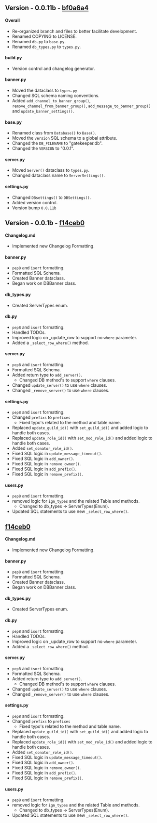 ## Version - 0.0.11b - [bf0a6a4](https://github.com/k8thekat/GatekeeperV2/commit/bf0a6a4)
#### Overall
- Re-organized branch and files to better facilitate development.
- Renamed COPYING to LICENSE.
- Renamed `db.py` to `base.py`.
- Renamed `db_types.py` to `types.py`.

#### build.py
- Version control and changelog generator.

#### banner.py
- Moved the dataclass to `types.py`
- Changed SQL schema naming conventions.
- Added `add_channel_to_banner_group()`, `remove_channel_from_banner_group()`, `add_message_to_banner_group()` and `update_banner_settings()`.

#### base.py
- Renamed class from `Database()` to `Base()`.
- Moved the `version` SQL schema to a global attribute.
- Changed the `DB_FILENAME` to "gatekeeper.db".
- Changed the `VERSION` to "0.0.1".

#### server.py
- Moved `Server()` dataclass to `types.py`.
- Changed dataclass name to `ServerSettings()`.

#### settings.py
- Changed `DBsettings()` to `DBSettings()`.
- Added version control.
- Version bump `0.0.11b`

## Version - 0.0.1b - [f14ceb0](https://github.com/k8thekat/GatekeeperV2/commit/f14ceb0)
#### Changelog.md
- Implemented new Changelog Formatting.

#### banner.py
- `pep8` and `isort` formatting.
- Formatted SQL Schema.
- Created Banner dataclass.
- Began work on DBBanner class.

#### db_types.py
- Created ServerTypes enum.

#### db.py
- `pep8` and `isort` formatting.
- Handled TODOs.
- Improved logic on _update_row to support no `where` parameter.
- Added a `_select_row_where()` method.

#### server.py
- `pep8` and `isort` formatting.
- Formatted SQL Schema.
- Added return type to `add_server()`.
	- Changed DB method's to support `where` clauses.
- Changed `update_server()` to use `where` clauses.
- Changed `_remove_server()` to use `where` clauses.

#### settings.py
- `pep8` and `isort` formatting.
- Changed `prefixs` to `prefixes`
	- Fixed typo's related to the method and table name.
- Replaced `update_guild_id()` with `set_guild_id()` and added logic to handle both cases.
- Replaced `update_role_id()` with `set_mod_role_id()` and added logic to handle both cases.
- Added `set_donator_role_id()`.
- Fixed SQL logic in `update_message_timeout()`.
- Fixed SQL logic in `add_owner()`.
- Fixed SQL logic in `remove_owner()`.
- Fixed SQL logic in `add_prefix()`.
- Fixed SQL logic in `remove_prefix()`.

#### users.py
- `pep8` and `isort` formatting.
- removed logic for `ign_types` and the related Table and methods.
	- Changed to db_types -> ServerTypes(Enum).
- Updated SQL statements to use new `_select_row_where()`.

## [f14ceb0](https://github.com/k8thekat/GatekeeperV2/commit/f14ceb0)
#### Changelog.md
- Implemented new Changelog Formatting.

#### banner.py
- `pep8` and `isort` formatting.
- Formatted SQL Schema.
- Created Banner dataclass.
- Began work on DBBanner class.

#### db_types.py
- Created ServerTypes enum.

#### db.py
- `pep8` and `isort` formatting.
- Handled TODOs.
- Improved logic on _update_row to support no `where` parameter.
- Added a `_select_row_where()` method.

#### server.py
- `pep8` and `isort` formatting.
- Formatted SQL Schema.
- Added return type to `add_server()`.
	- Changed DB method's to support `where` clauses.
- Changed `update_server()` to use `where` clauses.
- Changed `_remove_server()` to use `where` clauses.

#### settings.py
- `pep8` and `isort` formatting.
- Changed `prefixs` to `prefixes`
	- Fixed typo's related to the method and table name.
- Replaced `update_guild_id()` with `set_guild_id()` and added logic to handle both cases.
- Replaced `update_role_id()` with `set_mod_role_id()` and added logic to handle both cases.
- Added `set_donator_role_id()`.
- Fixed SQL logic in `update_message_timeout()`.
- Fixed SQL logic in `add_owner()`.
- Fixed SQL logic in `remove_owner()`.
- Fixed SQL logic in `add_prefix()`.
- Fixed SQL logic in `remove_prefix()`.

#### users.py
- `pep8` and `isort` formatting.
- removed logic for `ign_types` and the related Table and methods.
	- Changed to db_types -> ServerTypes(Enum).
- Updated SQL statements to use new `_select_row_where()`.


